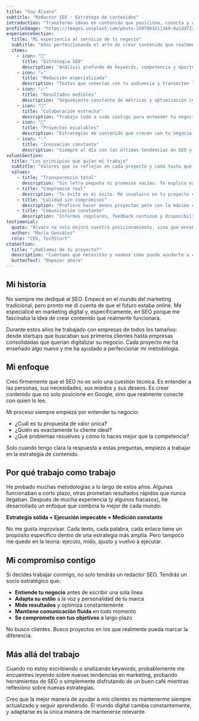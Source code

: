 ```yaml
---
title: "Soy Álvaro"
subtitle: "Redactor SEO · Estratega de contenidos"
introduction: "Transformo ideas en contenido que posiciona, conecta y convierte. Más de 5 años ayudando a empresas a crecer online."
profileImage: "https://images.unsplash.com/photo-1507003211169-0a1dd7228f2d?w=400&h=400&fit=crop&crop=face"
experienceSection:
  title: "Mi experiencia al servicio de tu negocio"
  subtitle: "Años perfeccionando el arte de crear contenido que realmente funciona"
  items:
    - icon: "🎯"
      title: "Estrategia SEO"
      description: "Análisis profundo de keywords, competencia y oportunidades para crear contenido que posicione desde el primer día."
    - icon: "✍️"
      title: "Redacción especializada"
      description: "Textos que conectan con tu audiencia y transmiten la personalidad única de tu marca con un estilo propio."
    - icon: "📈"
      title: "Resultados medibles"
      description: "Seguimiento constante de métricas y optimización continua para maximizar el ROI de cada pieza de contenido."
    - icon: "🤝"
      title: "Colaboración estrecha"
      description: "Trabajo codo a codo contigo para entender tu negocio y crear contenido alineado con tus objetivos."
    - icon: "🚀"
      title: "Proyectos escalables"
      description: "Estrategias de contenido que crecen con tu negocio y se adaptan a las necesidades del mercado."
    - icon: "💡"
      title: "Innovación constante"
      description: "Siempre al día con las últimas tendencias en SEO y marketing de contenidos para mantenerte por delante."
valuesSection:
  title: "Los principios que guían mi trabajo"
  subtitle: "Valores que se reflejan en cada proyecto y cada texto que escribo"
  values:
    - title: "Transparencia total"
      description: "Sin letra pequeña ni promesas vacías. Te explico exactamente qué hago, cómo lo hago y qué resultados puedes esperar."
    - title: "Compromiso real"
      description: "Tu éxito es mi éxito. Me involucro en tu proyecto como si fuera mío y trabajo hasta conseguir los objetivos."
    - title: "Calidad sin compromisos"
      description: "Prefiero hacer menos proyectos pero con la máxima calidad que aceptar cualquier trabajo por volumen."
    - title: "Comunicación constante"
      description: "Informes regulares, feedback continuo y disponibilidad total para resolver cualquier duda o ajuste."
testimonial:
  quote: "Álvaro no solo mejoró nuestro posicionamiento, sino que entendió perfectamente nuestro negocio y nos ayudó a comunicar mejor nuestro valor. Los resultados hablan por sí solos."
  author: "María González"
  role: "CEO, TechStart"
ctaSection:
  title: "¿Hablamos de tu proyecto?"
  description: "Cuéntame qué necesitas y veamos cómo puedo ayudarte a conseguir tus objetivos"
  buttonText: "Empezar ahora"
---
```


## Mi historia

No siempre me dediqué al SEO. Empecé en el mundo del marketing tradicional, pero pronto me di cuenta de que el futuro estaba online. Me especialicé en marketing digital y, específicamente, en SEO porque me fascinaba la idea de crear contenido que realmente funcionara.

Durante estos años he trabajado con empresas de todos los tamaños: desde startups que buscaban sus primeros clientes hasta empresas consolidadas que querían digitalizar su negocio. Cada proyecto me ha enseñado algo nuevo y me ha ayudado a perfeccionar mi metodología.

## Mi enfoque

Creo firmemente que el SEO no es solo una cuestión técnica. Es entender a las personas, sus necesidades, sus miedos y sus deseos. Es crear contenido que no solo posicione en Google, sino que realmente conecte con quien lo lee.

Mi proceso siempre empieza por entender tu negocio:
- ¿Cuál es tu propuesta de valor única?
- ¿Quién es exactamente tu cliente ideal?
- ¿Qué problemas resuelves y cómo lo haces mejor que la competencia?

Solo cuando tengo clara la respuesta a estas preguntas, empiezo a trabajar en la estrategia de contenido.

## Por qué trabajo como trabajo

He probado muchas metodologías a lo largo de estos años. Algunas funcionaban a corto plazo, otras prometían resultados rápidos que nunca llegaban. Después de mucha experiencia (y algunos fracasos), he desarrollado un enfoque que combina lo mejor de cada mundo:

**Estrategia sólida + Ejecución impecable + Medición constante**

No me gusta improvisar. Cada texto, cada palabra, cada enlace tiene un propósito específico dentro de una estrategia más amplia. Pero tampoco me quedo en la teoría: ejecuto, mido, ajusto y vuelvo a ejecutar.

## Mi compromiso contigo

Si decides trabajar conmigo, no solo tendrás un redactor SEO. Tendrás un socio estratégico que:

- **Entiende tu negocio** antes de escribir una sola línea
- **Adapta su estilo** a la voz y personalidad de tu marca
- **Mide resultados** y optimiza constantemente
- **Mantiene comunicación fluida** en todo momento
- **Se compromete con tus objetivos** a largo plazo

No busco clientes. Busco proyectos en los que realmente pueda marcar la diferencia.

## Más allá del trabajo

Cuando no estoy escribiendo o analizando keywords, probablemente me encuentres leyendo sobre nuevas tendencias en marketing, probando herramientas de SEO o simplemente disfrutando de un buen café mientras reflexiono sobre nuevas estrategias.

Creo que la mejor manera de ayudar a mis clientes es mantenerme siempre actualizado y seguir aprendiendo. El mundo digital cambia constantemente, y adaptarse es la única manera de mantenerse relevante.